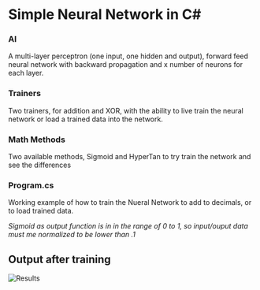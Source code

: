 # Simple Neural Network in C#
### AI
A multi-layer perceptron (one input, one hidden and output), forward feed neural network with backward propagation and x number of neurons for each layer.
### Trainers
Two trainers, for addition and XOR, with the ability to live train the neural network or load a trained data into the network.
### Math Methods
Two available methods, Sigmoid and HyperTan to try train the network and see the differences
### Program.cs
Working example of how to train the Nueral Network to add to decimals, or to load trained data.

_Sigmoid as output function is in in the range of 0 to 1, so input/ouput data must me normalized to be lower than .1_

## Output after training
![Results](https://raw.githubusercontent.com/georgekosmidis/SimpleNeuralNetwork/master/README/Capture.PNG)

